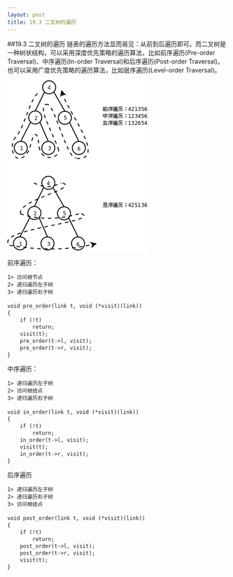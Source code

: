 ```yaml
---
layout: post
title: 19.3 二叉树的遍历
---
```

##19.3 二叉树的遍历
链表的遍历方法显而易见：从前到后遍历即可。而二叉树是一种树状结构，可以采用深度优先策略的遍历算法，比如前序遍历(Pre-order Traversal)、中序遍历(In-order Traversal)和后序遍历(Post-order Traversal)。也可以采用广度优先策略的遍历算法，比如层序遍历(Level-order Traversal)。

<img src="../../book/html-chunk/images/linkedlist.binarytraverse.png">

前序遍历：

	1> 访问根节点
	2> 递归遍历左子树
	3> 递归遍历右子树
	
	void pre_order(link t, void (*visit)(link))
	{
		if (!t)
			return;
		visit(t);
		pre_order(t->l, visit);
		pre_order(t->r, visit);
	}

中序遍历：
	
	1> 递归遍历左子树
	2> 访问根结点
	3> 递归遍历右子树

	void in_order(link t, void (*visit)(link))
	{
		if (!t)
			return;
		in_order(t->l, visit);
		visit(t);
		in_order(t->r, visit);
	}

后序遍历

	1> 递归遍历左子树
	2> 递归遍历右子树
	3> 访问根结点

	void post_order(link t, void (*visit)(link))
	{
		if (!t)
			return;
		post_order(t->l, visit);
		post_order(t->r, visit);
		visit(t);
	}
